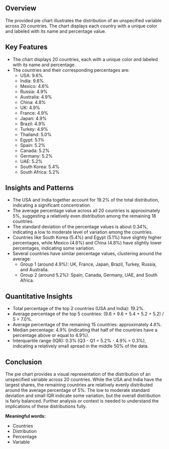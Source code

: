 ## Overview
The provided pie chart illustrates the distribution of an unspecified variable across 20 countries. The chart displays each country with a unique color and labeled with its name and percentage value.

## Key Features
- The chart displays 20 countries, each with a unique color and labeled with its name and percentage.
- The countries and their corresponding percentages are:
  - USA: 9.6%
  - India: 9.6%
  - Mexico: 4.6%
  - Russia: 4.9%
  - Australia: 4.9%
  - China: 4.8%
  - UK: 4.9%
  - France: 4.9%
  - Japan: 4.9%
  - Brazil: 4.9%
  - Turkey: 4.9%
  - Thailand: 5.0%
  - Egypt: 5.1%
  - Spain: 5.2%
  - Canada: 5.2%
  - Germany: 5.2%
  - UAE: 5.2%
  - South Korea: 5.4%
  - South Africa: 5.2%

## Insights and Patterns
- The USA and India together account for 19.2% of the total distribution, indicating a significant concentration.
- The average percentage value across all 20 countries is approximately 5%, suggesting a relatively even distribution among the remaining 18 countries.
- The standard deviation of the percentage values is about 0.34%, indicating a low to moderate level of variation among the countries.
- Countries like South Korea (5.4%) and Egypt (5.1%) have slightly higher percentages, while Mexico (4.6%) and China (4.8%) have slightly lower percentages, indicating some variation.
- Several countries have similar percentage values, clustering around the average:
  - Group 1 (around 4.9%): UK, France, Japan, Brazil, Turkey, Russia, and Australia.
  - Group 2 (around 5.2%): Spain, Canada, Germany, UAE, and South Africa.

## Quantitative Insights
- Total percentage of the top 2 countries (USA and India): 19.2%.
- Average percentage of the top 5 countries: (9.6 + 9.6 + 5.4 + 5.2 + 5.2) / 5 = 7.0%.
- Average percentage of the remaining 15 countries: approximately 4.8%.
- Median percentage: 4.9% (indicating that half of the countries have a percentage above or equal to 4.9%).
- Interquartile range (IQR): 0.3% (Q3 - Q1 = 5.2% - 4.9% = 0.3%), indicating a relatively small spread in the middle 50% of the data.

## Conclusion
The pie chart provides a visual representation of the distribution of an unspecified variable across 20 countries. While the USA and India have the largest shares, the remaining countries are relatively evenly distributed around the average percentage of 5%. The low to moderate standard deviation and small IQR indicate some variation, but the overall distribution is fairly balanced. Further analysis or context is needed to understand the implications of these distributions fully.

**Meaningful words:**
- Countries
- Distribution
- Percentage
- Variable